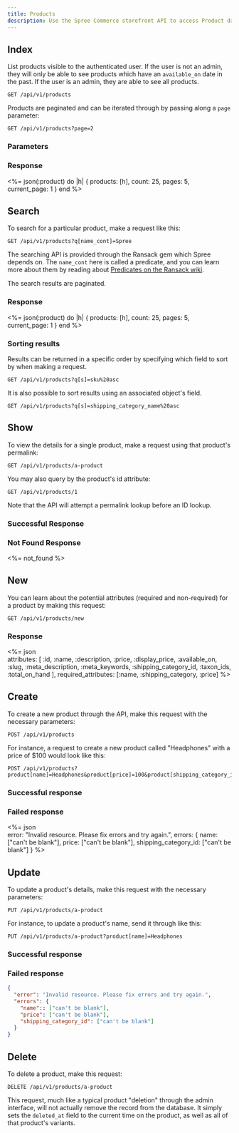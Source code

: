 ```yaml
---
title: Products
description: Use the Spree Commerce storefront API to access Product data.
---
```


## Index

List products visible to the authenticated user. If the user is not an admin, they will only be able to see products which have an `available_on` date in the past. If the user is an admin, they are able to see all products.

```text
GET /api/v1/products
```

Products are paginated and can be iterated through by passing along a `page` parameter:

```text
GET /api/v1/products?page=2
```

### Parameters

<params params='[
  {
    "name": "show_deleted",
    "description": "**boolean** - `true` to show deleted products, `false` to hide them. Default: `false`. **Only available to users with an admin role.**"
  }, {
    "name": "show_discontinued",
    "description": "**boolean** - `true` to show discontinued products, `false` to hide them. Default: `false`. **Only available to users with an admin role.**"
  }, {
    "name": "ids",
    "description": "A comma-separated list of products ids. Specifying this parameter will display the respective products."
  }, {
    "name": "page",
    "description": "The page number of product properties to display."
  }, {
    "name": "per_page",
    "description": "The number of product properties to return per page"
  }
]'></params>

### Response

<status code="200"></status>
<%= json(:product) do |h|
{ products: [h],
  count: 25,
  pages: 5,
  current_page: 1 }
end %>

## Search

To search for a particular product, make a request like this:

```text
GET /api/v1/products?q[name_cont]=Spree
```

The searching API is provided through the Ransack gem which Spree depends on. The `name_cont` here is called a predicate, and you can learn more about them by reading about [Predicates on the Ransack wiki](https://github.com/ernie/ransack/wiki/Basic-Searching).

The search results are paginated.

### Response

<status code="200"></status>
<%= json(:product) do |h|
{ products: [h],
  count: 25,
  pages: 5,
  current_page: 1 }
end %>

### Sorting results

Results can be returned in a specific order by specifying which field to sort by when making a request.

```text
GET /api/v1/products?q[s]=sku%20asc
```

It is also possible to sort results using an associated object's field.

```text
GET /api/v1/products?q[s]=shipping_category_name%20asc
```

## Show

To view the details for a single product, make a request using that product\'s permalink:

```text
GET /api/v1/products/a-product
```

You may also query by the product\'s id attribute:

```text
GET /api/v1/products/1
```

Note that the API will attempt a permalink lookup before an ID lookup.

### Successful Response

<status code="200"></status>
<json sample="product"></json>

### Not Found Response

<%= not_found %>

## New

You can learn about the potential attributes (required and non-required) for a product by making this request:

```text
GET /api/v1/products/new
```

### Response

<status code="200"></status>
<%= json \
  attributes: [
    :id, :name, :description, :price, :display_price, :available_on,
    :slug, :meta_description, :meta_keywords, :shipping_category_id, :taxon_ids, :total_on_hand
  ],
  required_attributes: [:name, :shipping_category, :price]
 %>

## Create

<alert type="admin_only" kind="danger"></alert>

To create a new product through the API, make this request with the necessary parameters:

```text
POST /api/v1/products
```

For instance, a request to create a new product called \"Headphones\" with a price of $100 would look like this:

```text
POST /api/v1/products?product[name]=Headphones&product[price]=100&product[shipping_category_id]=1
```

### Successful response

<status code="201"></status>

### Failed response

<status code="422"></status>
<%= json \
  error: "Invalid resource. Please fix errors and try again.",
  errors: {
    name: ["can't be blank"],
    price: ["can't be blank"],
    shipping_category_id: ["can't be blank"]
  }
%>

## Update

<alert type="admin_only" kind="danger"></alert>

To update a product\'s details, make this request with the necessary parameters:

```text
PUT /api/v1/products/a-product
```

For instance, to update a product\'s name, send it through like this:

```text
PUT /api/v1/products/a-product?product[name]=Headphones
```

### Successful response

<status code="201"></status>

### Failed response

<status code="422"></status>
```json
{
  "error": "Invalid resource. Please fix errors and try again.",
  "errors": {
    "name":: ["can't be blank"],
    "price": ["can't be blank"],
    "shipping_category_id": ["can't be blank"]
  }
}
```

## Delete

<alert type="admin_only" kind="danger"></alert>

To delete a product, make this request:

```text
DELETE /api/v1/products/a-product
```

This request, much like a typical product \"deletion\" through the admin interface, will not actually remove the record from the database. It simply sets the `deleted_at` field to the current time on the product, as well as all of that product\'s variants.

<status code="204"></status>
